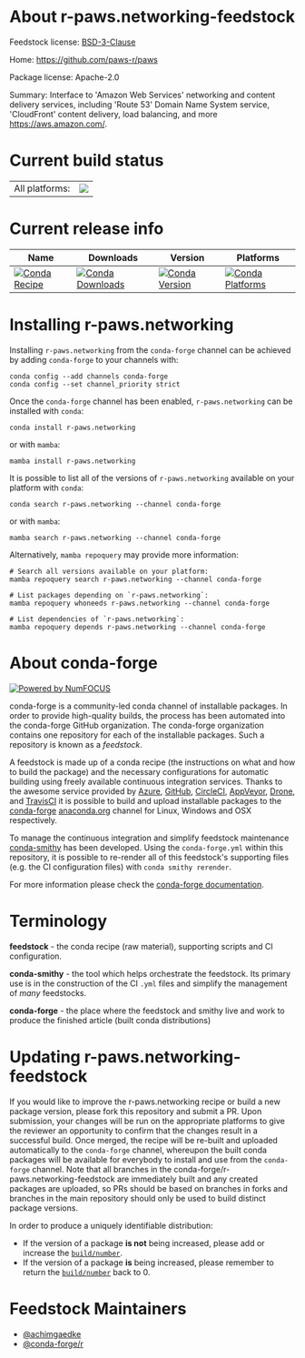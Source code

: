 About r-paws.networking-feedstock
=================================

Feedstock license: [BSD-3-Clause](https://github.com/conda-forge/r-paws.networking-feedstock/blob/main/LICENSE.txt)

Home: https://github.com/paws-r/paws

Package license: Apache-2.0

Summary: Interface to 'Amazon Web Services' networking and content delivery services, including 'Route 53' Domain Name System service, 'CloudFront' content delivery, load balancing, and more <https://aws.amazon.com/>.

Current build status
====================


<table><tr><td>All platforms:</td>
    <td>
      <a href="https://dev.azure.com/conda-forge/feedstock-builds/_build/latest?definitionId=14240&branchName=main">
        <img src="https://dev.azure.com/conda-forge/feedstock-builds/_apis/build/status/r-paws.networking-feedstock?branchName=main">
      </a>
    </td>
  </tr>
</table>

Current release info
====================

| Name | Downloads | Version | Platforms |
| --- | --- | --- | --- |
| [![Conda Recipe](https://img.shields.io/badge/recipe-r--paws.networking-green.svg)](https://anaconda.org/conda-forge/r-paws.networking) | [![Conda Downloads](https://img.shields.io/conda/dn/conda-forge/r-paws.networking.svg)](https://anaconda.org/conda-forge/r-paws.networking) | [![Conda Version](https://img.shields.io/conda/vn/conda-forge/r-paws.networking.svg)](https://anaconda.org/conda-forge/r-paws.networking) | [![Conda Platforms](https://img.shields.io/conda/pn/conda-forge/r-paws.networking.svg)](https://anaconda.org/conda-forge/r-paws.networking) |

Installing r-paws.networking
============================

Installing `r-paws.networking` from the `conda-forge` channel can be achieved by adding `conda-forge` to your channels with:

```
conda config --add channels conda-forge
conda config --set channel_priority strict
```

Once the `conda-forge` channel has been enabled, `r-paws.networking` can be installed with `conda`:

```
conda install r-paws.networking
```

or with `mamba`:

```
mamba install r-paws.networking
```

It is possible to list all of the versions of `r-paws.networking` available on your platform with `conda`:

```
conda search r-paws.networking --channel conda-forge
```

or with `mamba`:

```
mamba search r-paws.networking --channel conda-forge
```

Alternatively, `mamba repoquery` may provide more information:

```
# Search all versions available on your platform:
mamba repoquery search r-paws.networking --channel conda-forge

# List packages depending on `r-paws.networking`:
mamba repoquery whoneeds r-paws.networking --channel conda-forge

# List dependencies of `r-paws.networking`:
mamba repoquery depends r-paws.networking --channel conda-forge
```


About conda-forge
=================

[![Powered by
NumFOCUS](https://img.shields.io/badge/powered%20by-NumFOCUS-orange.svg?style=flat&colorA=E1523D&colorB=007D8A)](https://numfocus.org)

conda-forge is a community-led conda channel of installable packages.
In order to provide high-quality builds, the process has been automated into the
conda-forge GitHub organization. The conda-forge organization contains one repository
for each of the installable packages. Such a repository is known as a *feedstock*.

A feedstock is made up of a conda recipe (the instructions on what and how to build
the package) and the necessary configurations for automatic building using freely
available continuous integration services. Thanks to the awesome service provided by
[Azure](https://azure.microsoft.com/en-us/services/devops/), [GitHub](https://github.com/),
[CircleCI](https://circleci.com/), [AppVeyor](https://www.appveyor.com/),
[Drone](https://cloud.drone.io/welcome), and [TravisCI](https://travis-ci.com/)
it is possible to build and upload installable packages to the
[conda-forge](https://anaconda.org/conda-forge) [anaconda.org](https://anaconda.org/)
channel for Linux, Windows and OSX respectively.

To manage the continuous integration and simplify feedstock maintenance
[conda-smithy](https://github.com/conda-forge/conda-smithy) has been developed.
Using the ``conda-forge.yml`` within this repository, it is possible to re-render all of
this feedstock's supporting files (e.g. the CI configuration files) with ``conda smithy rerender``.

For more information please check the [conda-forge documentation](https://conda-forge.org/docs/).

Terminology
===========

**feedstock** - the conda recipe (raw material), supporting scripts and CI configuration.

**conda-smithy** - the tool which helps orchestrate the feedstock.
                   Its primary use is in the construction of the CI ``.yml`` files
                   and simplify the management of *many* feedstocks.

**conda-forge** - the place where the feedstock and smithy live and work to
                  produce the finished article (built conda distributions)


Updating r-paws.networking-feedstock
====================================

If you would like to improve the r-paws.networking recipe or build a new
package version, please fork this repository and submit a PR. Upon submission,
your changes will be run on the appropriate platforms to give the reviewer an
opportunity to confirm that the changes result in a successful build. Once
merged, the recipe will be re-built and uploaded automatically to the
`conda-forge` channel, whereupon the built conda packages will be available for
everybody to install and use from the `conda-forge` channel.
Note that all branches in the conda-forge/r-paws.networking-feedstock are
immediately built and any created packages are uploaded, so PRs should be based
on branches in forks and branches in the main repository should only be used to
build distinct package versions.

In order to produce a uniquely identifiable distribution:
 * If the version of a package **is not** being increased, please add or increase
   the [``build/number``](https://docs.conda.io/projects/conda-build/en/latest/resources/define-metadata.html#build-number-and-string).
 * If the version of a package **is** being increased, please remember to return
   the [``build/number``](https://docs.conda.io/projects/conda-build/en/latest/resources/define-metadata.html#build-number-and-string)
   back to 0.

Feedstock Maintainers
=====================

* [@achimgaedke](https://github.com/achimgaedke/)
* [@conda-forge/r](https://github.com/conda-forge/r/)

